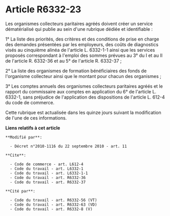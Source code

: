 # Article R6332-23

Les organismes collecteurs paritaires agréés doivent créer un service dématérialisé qui publie au sein d'une rubrique dédiée
et identifiable : 

1° La liste des priorités, des critères et des conditions de prise en charge des demandes présentées par les employeurs, des
coûts de diagnostics visés au cinquième alinéa de l'article L. 6332-1-1 ainsi que les services proposés correspondant à
l'emploi des sommes prévues au 3° du I et au II de l'article R. 6332-36 et au 5° de l'article R. 6332-37 ; 

2° La liste des organismes de formation bénéficiaires des fonds de l'organisme collecteur ainsi que le montant pour chacun
des organismes ; 

3° Les comptes annuels des organismes collecteurs paritaires agréés et le rapport du commissaire aux comptes en application
du 6° de l'article L. 6332-1, sans préjudice de l'application des dispositions de l'article L. 612-4 du code de commerce. 

Cette rubrique est actualisée dans les quinze jours suivant la modification de l'une de ces informations.

**Liens relatifs à cet article**

	**Modifié par**:

	  - Décret n°2010-1116 du 22 septembre 2010 - art. 11

	**Cite**:

	  - Code de commerce - art. L612-4
	  - Code du travail - art. L6332-1
	  - Code du travail - art. L6332-1-1
	  - Code du travail - art. R6332-36
	  - Code du travail - art. R6332-37

	**Cité par**:

	  - Code du travail - art. R6332-56 (VT)
	  - Code du travail - art. R6332-63 (VD)
	  - Code du travail - art. R6332-8 (V)
